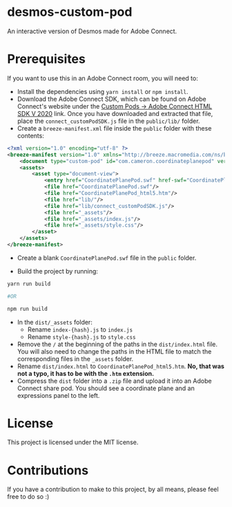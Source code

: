 # desmos-custom-pod

An interactive version of Desmos made for Adobe Connect.

# Prerequisites

If you want to use this in an Adobe Connect room, you will need to:

- Install the dependencies using `yarn install` or `npm install`.
- Download the Adobe Connect SDK, which can be found on Adobe Connect's website under the [Custom Pods -> Adobe Connect HTML SDK V 2020](https://www.adobe.com/products/adobeconnect/apps.html) link. Once you have downloaded and extracted that file, place the `connect_customPodSDK.js` file in the `public/lib/` folder.
- Create a `breeze-manifest.xml` file inside the `public` folder with these contents:

```xml
<?xml version="1.0" encoding="utf-8" ?>
<breeze-manifest version="1.0" xmlns="http://breeze.macromedia.com/ns/breeze-manifest" generator="ZB">
	<document type="custom-pod" id="com.cameron.coordinateplanepod" version="1.0.001" minimumConnectMobileVersion="2.4" minimumSDKversion="9.4.002" minimumConnectServerVersion="9.4.2"/>
	<assets>
		<asset type="document-view">
			<entry href="CoordinatePlanePod.swf" href-swf="CoordinatePlanePod.swf" href-html5="CoordinatePlanePod_html5.htm" />
			<file href="CoordinatePlanePod.swf"/>
			<file href="CoordinatePlanePod_html5.htm"/>
			<file href="lib/"/>
			<file href="lib/connect_customPodSDK.js"/>
			<file href="_assets"/>
			<file href="_assets/index.js"/>
			<file href="_assets/style.css"/>
		</asset>
	</assets>
</breeze-manifest>
```

- Create a blank `CoordinatePlanePod.swf` file in the `public` folder.

- Build the project by running:

```sh
yarn run build

#OR

npm run build
```

- In the `dist/_assets` folder:
  - Rename `index-{hash}.js` to `index.js`
  - Rename `style-{hash}.js` to `style.css`
- Remove the `/` at the beginning of the paths in the `dist/index.html` file. You will also need to change the paths in the HTML file to match the corresponding files in the `_assets` folder.
- Rename `dist/index.html` to `CoordinatePlanePod_html5.htm`. **No, that was not a typo, it has to be with the `.htm` extension.**
- Compress the `dist` folder into a `.zip` file and upload it into an Adobe Connect share pod. You should see a coordinate plane and an expressions panel to the left.

# License

This project is licensed under the MIT license.

# Contributions

If you have a contribution to make to this project, by all means, please feel free to do so :)
